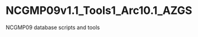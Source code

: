 NCGMP09v1.1_Tools1_Arc10.1_AZGS
===============================

NCGMP09 database scripts and tools
